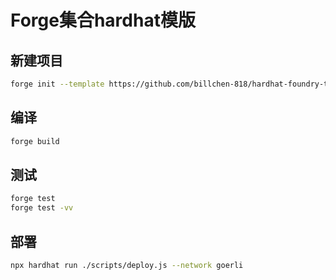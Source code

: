 # Forge集合hardhat模版

## 新建项目

```bash
forge init --template https://github.com/billchen-818/hardhat-foundry-template xxxx
```
## 编译

```bash
forge build
```

## 测试

```bash
forge test
forge test -vv
```

## 部署

```bash
npx hardhat run ./scripts/deploy.js --network goerli
```